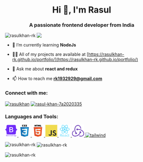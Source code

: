 <h1 align="center">Hi 👋, I'm Rasul </h1>
<h3 align="center">A passionate frontend developer from India</h3>
<img align="right" width="400" borderRadius="10px" src="https://user-images.githubusercontent.com/55389276/140866485-8fb1c876-9a8f-4d6a-98dc-08c4981eaf70.gif" />

<p align="left"> <img src="https://komarev.com/ghpvc/?username=rasulkhan-rk&label=Profile%20views&color=0e75b6&style=flat" alt="rasulkhan-rk" /> </p>

- 🌱 I’m currently learning **NodeJs**

- 👨‍💻 All of my projects are available at [https://rasulkhan-rk.github.io/portfolio/](https://rasulkhan-rk.github.io/portfolio/)

- 💬 Ask me about **react and redux**

- 📫 How to reach me **rk1932929@gmail.com**

<h3 align="left">Connect with me:</h3>
<p align="left">
<a href="https://twitter.com/rasulkhan" target="blank"><img align="center" src="https://raw.githubusercontent.com/rahuldkjain/github-profile-readme-generator/master/src/images/icons/Social/twitter.svg" alt="rasulkhan" height="30" width="40" /></a>
<a href="https://linkedin.com/in/rasul-khan-7a2020335" target="blank"><img align="center" src="https://raw.githubusercontent.com/rahuldkjain/github-profile-readme-generator/master/src/images/icons/Social/linked-in-alt.svg" alt="rasul-khan-7a2020335" height="30" width="40" /></a>
</p>

<h3 align="left">Languages and Tools:</h3>
<p align="left"> <a href="https://getbootstrap.com" target="_blank" rel="noreferrer"> <img src="https://raw.githubusercontent.com/devicons/devicon/master/icons/bootstrap/bootstrap-plain-wordmark.svg" alt="bootstrap" width="40" height="40"/> </a> <a href="https://www.w3schools.com/css/" target="_blank" rel="noreferrer"> <img src="https://raw.githubusercontent.com/devicons/devicon/master/icons/css3/css3-original-wordmark.svg" alt="css3" width="40" height="40"/> </a> <a href="https://www.w3.org/html/" target="_blank" rel="noreferrer"> <img src="https://raw.githubusercontent.com/devicons/devicon/master/icons/html5/html5-original-wordmark.svg" alt="html5" width="40" height="40"/> </a> <a href="https://developer.mozilla.org/en-US/docs/Web/JavaScript" target="_blank" rel="noreferrer"> <img src="https://raw.githubusercontent.com/devicons/devicon/master/icons/javascript/javascript-original.svg" alt="javascript" width="40" height="40"/> </a> <a href="https://reactjs.org/" target="_blank" rel="noreferrer"> <img src="https://raw.githubusercontent.com/devicons/devicon/master/icons/react/react-original-wordmark.svg" alt="react" width="40" height="40"/> </a> <a href="https://redux.js.org" target="_blank" rel="noreferrer"> <img src="https://raw.githubusercontent.com/devicons/devicon/master/icons/redux/redux-original.svg" alt="redux" width="40" height="40"/> </a> <a href="https://tailwindcss.com/" target="_blank" rel="noreferrer"> <img src="https://www.vectorlogo.zone/logos/tailwindcss/tailwindcss-icon.svg" alt="tailwind" width="40" height="40"/> </a> </p>

<p><img align="left" src="https://github-readme-stats.vercel.app/api/top-langs?username=rasulkhan-rk&show_icons=true&locale=en&layout=compact" alt="rasulkhan-rk" /></p>

<p>&nbsp;<img align="center" src="https://github-readme-stats.vercel.app/api?username=rasulkhan-rk&show_icons=true&locale=en" alt="rasulkhan-rk" /></p>

<p><img align="center" src="https://github-readme-streak-stats.herokuapp.com/?user=rasulkhan-rk&" alt="rasulkhan-rk" /></p>
